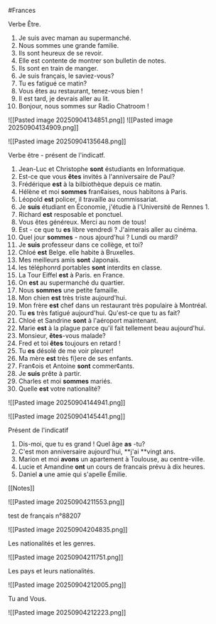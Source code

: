 #Frances 

Verbe Être.

1. Je suis avec maman au supermanché.
2. Nous sommes une grande familie.
3. Ils sont heureux de se revoir.
4. Elle est contente de montrer son bulletin de notes.
5. Ils sont en train de manger.
6. Je suis français, le saviez-vous?
7. Tu es fatigué ce matin?
8. Vous êtes au restaurant, tenez-vous bien !
9. Il est tard, je devrais aller au lit.
10. Bonjour, nous sommes sur Radio Chatroom !

![[Pasted image 20250904134851.png]]
![[Pasted image 20250904134909.png]]


![[Pasted image 20250904135648.png]]

Verbe être - présent de l'indicatf.

1. Jean-Luc et Christophe **sont** éstudiants en Informatique.
2. Est-ce que vous **êtes** invités à l'anniversaire de Paul?
3. Frédérique **est** à la bilbiothèque depuis ce matin.
4. Hélène et moi **sommes** fran¢aises, nous habitons à Paris.
5. Léopold **est** policer, il travaille au commissariat.
6. Je **suis** étudiant en Économie, j'étudie à l'Université de Rennes 1.
7. Richard **est** resposable et ponctuel.
8. Vous êtes généreux. Merci au nom de tous!
9. Est - ce que tu **es** libre vendredi ? J'aimerais aller au cinéma.
10. Quel jour **sommes** - nous ajourd'hui ? Lundi ou mardi?
11. Je **suis** professeur dans ce collège, et toi?
12. Chloé **est** Belge. elle habite à Bruxelles.
13. Mes meilleurs amis **sont** Japonais.
14. les téléphonrd portables **sont** interdits en classe.
15. La Tour Eiffel **est** à Paris. en France.
16. On **est** au supermanché du quartier.
17. Nous **sommes** une petite famaille.
18. Mon chien **est** très triste aujourd'hui.
19. Mon frère **est** chef dans un restaurant très populaire à Montréal.
20. Tu **es** très fatigué aujourd'hui. Qu'est-ce que tu as fait?
21. Chloé et Sandrine **sont** à l'aéroport maintenant.
22. Marie **est** à la plague parce qu'il fait tellement beau aujourd'hui.
23. Monsieur, **êtes**-vous malade?
24. Fred et toi **êtes** toujours en retard !
25. Tu **es** désolé de me voir pleurer!
26. Ma mère **est** très fi}ere de ses enfants.
27. Fran¢ois et Antoine **sont** commer¢ants.
28. Je **suis** prête à partir.
29. Charles et moi **sommes** mariés.
30. Quelle **est** votre nationalité?

![[Pasted image 20250904144941.png]]

![[Pasted image 20250904145441.png]]

Présent de l'indicatif

1. Dis-moi, que tu es grand ! Quel âge **as** -tu?
2. C'est mon anniversaire aujourd'hui, **j'ai **vingt ans.
3. Marion et moi **avons** un apartement à Toulouse, au centre-ville.
4. Lucie et Amandine **ont** un cours de francais prévu à dix heures.
5. Daniel **a** une amie qui s'apelle Émilie.
   
[[Notes]]

![[Pasted image 20250904211553.png]]

 test de français n°88207

![[Pasted image 20250904204835.png]]

Les nationalités et les genres.

![[Pasted image 20250904211751.png]]

Les pays et leurs nationalités.

![[Pasted image 20250904212005.png]]

Tu and Vous.

![[Pasted image 20250904212223.png]]